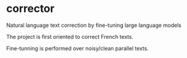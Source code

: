 # corrector
Natural language text correction by fine-tuning large language models

The project is first oriented to correct French texts.

Fine-tunning is performed over noisy/clean parallel texts. 
